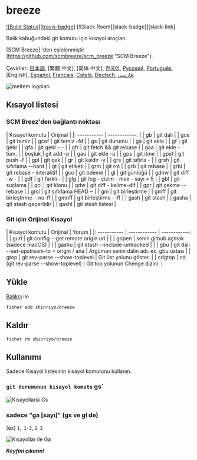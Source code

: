 [日本語]: README.jp.md
[繁體中文]: README.zh-tw.md
[简体中文]: README.zh-cn.md
[한국어]: README.ko.md
[Русский]: README.ru.md
[Português]: README.pt.md
[Türkçe]: README.tr.md
[Español]: README.es.md
[Français]: README.fr.md
[Català]: README.ca.md
[Deutsch]: README.du.md
[فارسی]: README.fa.md

# breeze

[![Build Status][travis-badge]][travis-link]
[![Slack Room][slack-badge]][slack-link]

Balık kabuğundaki git komutu için kısayol araçları.

[SCM Breeze] 'den esinlenmiştir (https://github.com/scmbreeze/scm_breeze "SCM Breeze").

Çeviriler: [日本語], [繁體 中文], [简体 中文], [한국어], [Русский], [Português], [English], [Español], [Français], [Català], [Deutsch], [ فارسی].

<div class = "ortalanmış">
<img src = "http://i.imgur.com/MEKxPSD.png" alt = "meltem logoları" />
</ Div>

## Kısayol listesi

### SCM Breez'den bağlantı noktası

| Kısayol komutu | Orijinal |
|: ----------- | ------------: |
| gb | git dalı |
| gce | git temiz |
| gcef | git temiz -fd |
| gs | git durumu |
| ga | git ekle |
| gf | git getir |
| gfa | git getir - - |
| gfr | git fetch && git rebase |
| gaa | git ekle - tüm. |
| boşluk | git add -p |
| gau | git ekle -u |
| gps | git itme |
| gpsf | git push -f |
| gpl | git çek |
| gr | git kaldır -v |
| grs | git sıfırla - |
| grsh | git sıfırlama --hard |
| gt | git etiketi |
| grm | git rm |
| grb | git rebase |
| grbi | git rebase - interaktif |
| gco | git ödeme |
| gl | git günlüğü |
| gdnw | git diff -w - |
| gdf | git farklı - |
| glg | git log - çizim - max - sayı = 5 |
| gbl | git suçlama |
| gcl | git klonu |
| gdw | git diff - kelime-dif |
| gpr | git çekme --rebase |
| grsl | git sıfırlama HEAD ~ |
| gm | git birleştirme |
| gmff | git birleştirme --no-ff |
| gmnff | git birleştirme --ff |
| gash | git stash |
| gasha | git stash geçerlidir |
| gashl | git stash listesi |

### Git için Orijinal Kısayol

| Kısayol komutu | Orijinal | Yorum |
|: ----------- | ------------ | ------------: |
| gurl | git config --get remote.origin.url | |
| gopen | senin github açmak (sadece macOS) | |
| gashu | git stash --include-untracked | |
| gbu | git dalı --set-upstream-to = origin / <branch> ana | Argüman senin dalın adı. ex. gbu ustası |
| gtop | git rev-parse --show-toplevel | Git üst yolunu göster. |
| cdgtop | cd (git rev-parse --show-toplevel) | Git top yolunun Chenge dizini. |

## Yükle

[Balıkçı] ile

```
fisher add shinriyo/breeze
```

## Kaldır

```
fisher rm shinriyo/breeze
```

## Kullanımı

Sadece Kısayol listesinin kısayol komutunu kullanın.

### `git durumunun kısayol komutu` gs`

<div class = "ortalanmış">
<img src = "http://i.imgur.com/F3NHal3.png" alt = "Kısayollarla Gs" />
</ Div>

### sadece "ga [sayı]" (gs ve gl de)

(ex) `1`,` 1-3`, `2 3`

<div class = "ortalanmış">
<img src = "http://i.imgur.com/RpspQI2.png" alt = "Kısayollar ile Ga" />
</ Div>

[travis-link]: https://travis-ci.org/shinriyo/breeze
[travis-rozeti]: https://img.shields.io/travis/shinriyo/breeze.svg
[gevşek bağlantı]: https://fisherman-wharf.herokuapp.com
[slack-rozeti]: https://fisherman-wharf.herokuapp.com/badge.svg
[balıkçı]: https://github.com/fisherman/fisherman

***Keyfini çıkarın!***